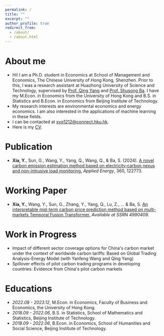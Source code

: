 ```yaml
---
permalink: /
title: ""
excerpt: ""
author_profile: true
redirect_from: 
  - /about/
  - /about.html
---
```


<span class='anchor' id='about-me'></span>
# About me
- Hi! I am a Ph.D. student in Economics at School of Management and Economics, The Chinese University of Hong Kong, Shenzhen. Prior to this, I was a research assistant at Huazhong University of Science and Technology, supervised by [Prof. Qing Yang](https://scholar.google.com/citations?user=dRMbTCMAAAAJ&hl=en) and [Prof. Shusong Ba](https://www.hkexgroup.com/Media-Centre/Corporate-Events/RMB-FIC-Conference/Past-Events/RMB-FIC-Conference-2019/Speakers/Hong-Kong/Prof-Shusong-BA?sc_lang=en). I have my M.Econ. in Economics from the University of Hong Kong and B.S. in Statistics and B.Econ. in Economics from Beijing Institute of Technology.
- My research interests are environmental economics and energy economics. I am also interested in the applications of machine learning in these fields.
- I can be contacted at [xyq1212@connect.hku.hk](xyq1212@connect.hku.hk).
- Here is my [CV](./CV.pdf).

# Publication
- **Xia, Y.**, Sun, G., Wang, Y., Yang, Q., Wang, Q., & Ba, S. (2024). [A novel carbon emission estimation method based on electricity‑carbon nexus and non-intrusive load monitoring.](https://doi.org/10.1016/j.apenergy.2024.122773) *Applied Energy*, 360, 122773.

# Working Paper
- **Xia, Y.**, Wang, Y., Sun, G., Zhang, Y., Yang, Q., Lu, Z., ... & Ba, S. [An interpretable mid-term carbon price prediction method based on multi-markets Temporal Fusion Transformer.](https://papers.ssrn.com/sol3/papers.cfm?abstract_id=4990409) *Available at SSRN 4990409*.

# Work in Progress
- Impact of different sector coverage options for China's carbon market under the context of worldwide carbon tariffs: Based on Global Trading Analysis-Energy Model (with Yanfeng Wang and Qing Yang)
- Spillover effects of pilot carbon trading programs in developing countries: Evidence from China's pilot carbon markets

# Educations
- *2022.08 - 2023.12*, M.Econ. in Economics, Faculty of Business and Economics, the University of Hong Kong.
- *2018.09 - 2022.06*, B.S. in Statistics, School of Mathematics and Statistics, Beijing Institute of Technology.
- *2018.09 - 2022.06*, B.Econ. in Economics, School of Humanities and Social Science, Beijing Institute of Technology. 
